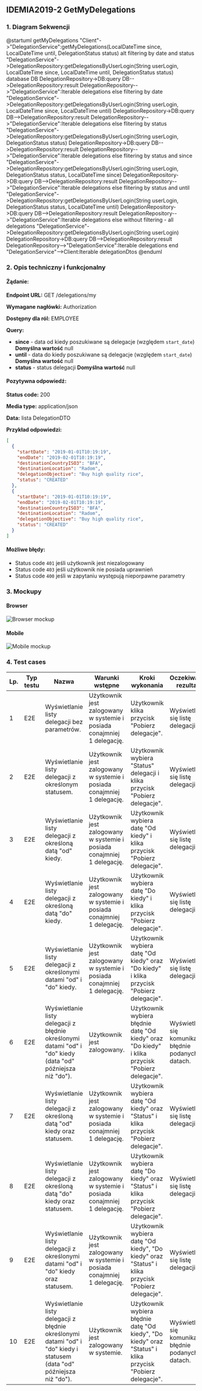 ## IDEMIA2019-2 GetMyDelegations

### 1. Diagram Sekwencji

@startuml getMyDelegations
"Client"->"DelegationService":getMyDelegations(LocalDateTime since, LocalDateTime until, DelegationStatus status)
alt filtering by date and status
"DelegationService"->DelegationRepository:getDelegationsByUserLogin(String userLogin, LocalDateTime since, LocalDateTime until, DelegationStatus status)
database DB
DelegationRepository->DB:query
DB-->DelegationRepository:result
DelegationRepository-->"DelegationService":Iterable<Delegation> delegations
else filtering by date
"DelegationService"->DelegationRepository:getDelegationsByUserLogin(String userLogin, LocalDateTime since, LocalDateTime until)
DelegationRepository->DB:query
DB-->DelegationRepository:result
DelegationRepository-->"DelegationService":Iterable<Delegation> delegations
else flitering by status
"DelegationService"->DelegationRepository:getDelegationsByUserLogin(String userLogin, DelegationStatus status)
DelegationRepository->DB:query
DB-->DelegationRepository:result
DelegationRepository-->"DelegationService":Iterable<Delegation> delegations
else flitering by status and since
"DelegationService"->DelegationRepository:getDelegationsByUserLogin(String userLogin, DelegationStatus status, LocalDateTime since)
DelegationRepository->DB:query
DB-->DelegationRepository:result
DelegationRepository-->"DelegationService":Iterable<Delegation> delegations
else flitering by status and until
"DelegationService"->DelegationRepository:getDelegationsByUserLogin(String userLogin, DelegationStatus status, LocalDateTime until)
DelegationRepository->DB:query
DB-->DelegationRepository:result
DelegationRepository-->"DelegationService":Iterable<Delegation> delegations
else without filtering - all delegations
"DelegationService"->DelegationRepository:getDelegationsByUserLogin(String userLogin)
DelegationRepository->DB:query
DB-->DelegationRepository:result
DelegationRepository-->"DelegationService":Iterable<Delegation> delegations
end
"DelegationService"-->Client:Iterable<DelegationDTO> delegationDtos
@enduml

### 2. Opis techniczny i funkcjonalny

#### Żądanie:

**Endpoint URL:** GET /delegations/my

**Wymagane nagłówki:** Authorization

**Dostępny dla ról:** EMPLOYEE

**Query:**

- **since** - data od kiedy poszukiwane są delegacje (względem `start_date`) **Domyślna wartość** null
- **until** - data do kiedy poszukiwane są delegacje (względem `start_date`) **Domyślna wartość** null
- **status** - status delegacji **Domyślna wartość** null

#### Pozytywna odpowiedź:

**Status code:** 200

**Media type:** application/json

**Data:** lista DelegationDTO

**Przykład odpowiedzi:**

```json
[
  {
    "startDate": "2019-01-01T10:19:19",
    "endDate": "2019-02-01T10:19:19",
    "destinationCountryISO3": "BFA",
    "destinationLocation": "Radom",
    "delegationObjective": "Buy high quality rice",
    "status": "CREATED"
  },
  {
    "startDate": "2019-01-01T10:19:19",
    "endDate": "2019-02-01T10:19:19",
    "destinationCountryISO3": "BFA",
    "destinationLocation": "Radom",
    "delegationObjective": "Buy high quality rice",
    "status": "CREATED"
  }
]
```

#### Możliwe błędy:

- Status code `401` jeśli użytkownik jest niezalogowany
- Status code `403` jeśli użytkownik nie posiada uprawnień
- Status code `400` jeśli w zapytaniu występują nieporpawne parametry

### 3. Mockupy

#### Browser

![Browser mockup](./Mockups/Delegations_website.png?raw=true "Browser mockup")

#### Mobile

![Mobile mockup](./Mockups/Delegations_mobile.png?raw=true "Mobile mockup")

### 4. Test cases

| Lp. | Typ testu | Nazwa                                                                                                                   | Warunki wstępne                                                         | Kroki wykonania                                                                                            | Oczekiwany rezultat                                |
| --- | --------- | ----------------------------------------------------------------------------------------------------------------------- | ----------------------------------------------------------------------- | ---------------------------------------------------------------------------------------------------------- | -------------------------------------------------- |
| 1   | E2E       | Wyświetlanie listy delegacji bez parametrów.                                                                            | Użytkownik jest zalogowany w systemie i posiada conajmniej 1 delegację. | Użytkownik klika przycisk "Pobierz delegacje".                                                             | Wyświetla się listę delegacji.                     |
| 2   | E2E       | Wyświetlanie listy delegacji z określonym statusem.                                                                     | Użytkownik jest zalogowany w systemie i posiada conajmniej 1 delegację. | Użytkownik wybiera "Status" delegacji i klika przycisk "Pobierz delegacje".                                | Wyświetla się listę delegacji.                     |
| 3   | E2E       | Wyświetlanie listy delegacji z określoną datą "od" kiedy.                                                               | Użytkownik jest zalogowany w systemie i posiada conajmniej 1 delegację. | Użytkownik wybiera datę "Od kiedy" i klika przycisk "Pobierz delegacje".                                   | Wyświetla się listę delegacji.                     |
| 4   | E2E       | Wyświetlanie listy delegacji z określoną datą "do" kiedy.                                                               | Użytkownik jest zalogowany w systemie i posiada conajmniej 1 delegację. | Użytkownik wybiera datę "Do kiedy" i klika przycisk "Pobierz delegacje".                                   | Wyświetla się listę delegacji.                     |
| 5   | E2E       | Wyświetlanie listy delegacji z określonymi datami "od" i "do" kiedy.                                                    | Użytkownik jest zalogowany w systemie i posiada conajmniej 1 delegację. | Użytkownik wybiera datę "Od kiedy" oraz "Do kiedy" i klika przycisk "Pobierz delegacje".                   | Wyświetla się listę delegacji.                     |
| 6   | E2E       | Wyświetlanie listy delegacji z błędnie określonymi datami "od" i "do" kiedy (data "od" późniejsza niż "do").            | Użytkownik jest zalogowany.                                             | Użytkownik wybiera błędnie datę "Od kiedy" oraz "Do kiedy" i klika przycisk "Pobierz delegacje".           | Wyświetla się komunikat o błędnie podanych datach. |
| 7   | E2E       | Wyświetlanie listy delegacji z określoną datą "od" kiedy oraz statusem.                                                 | Użytkownik jest zalogowany w systemie i posiada conajmniej 1 delegację. | Użytkownik wybiera datę "Od kiedy" oraz "Status" i klika przycisk "Pobierz delegacje".                     | Wyświetla się listę delegacji.                     |
| 8   | E2E       | Wyświetlanie listy delegacji z określoną datą "do" kiedy oraz statusem.                                                 | Użytkownik jest zalogowany w systemie i posiada conajmniej 1 delegację. | Użytkownik wybiera datę "Do kiedy" oraz "Status" i klika przycisk "Pobierz delegacje".                     | Wyświetla się listę delegacji.                     |
| 9   | E2E       | Wyświetlanie listy delegacji z określonymi datami "od" i "do" kiedy oraz statusem.                                      | Użytkownik jest zalogowany w systemie i posiada conajmniej 1 delegację. | Użytkownik wybiera datę "Od kiedy", "Do kiedy" oraz "Status" i klika przycisk "Pobierz delegacje".         | Wyświetla się listę delegacji.                     |
| 10  | E2E       | Wyświetlanie listy delegacji z błędnie określonymi datami "od" i "do" kiedy i statusem (data "od" późniejsza niż "do"). | Użytkownik jest zalogowany w systemie.                                  | Użytkownik wybiera błędnie datę "Od kiedy", "Do kiedy" oraz "Status" i klika przycisk "Pobierz delegacje". | Wyświetla się komunikat o błędnie podanych datach. |
